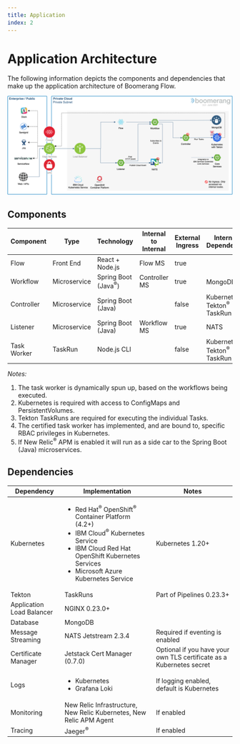 ```yaml
---
title: Application
index: 2
---
```


# Application Architecture

The following information depicts the components and dependencies that make up the application architecture of Boomerang Flow.

![Boomerang Application Architecture](./assets/img/architecture-application.png)

## Components

| Component   | Type         | Technology                     | Internal to Internal | External Ingress | Internal Dependency                                | External Dependency |
| ----------- | ------------ | ------------------------------ | -------------------- | ---------------- | -------------------------------------------------- | ------------------- |
| Flow        | Front End    | React + Node.js                | Flow MS              | true             |                                                    |                     |
| Workflow    | Microservice | Spring Boot (Java<sup>®</sup>) | Controller MS        | true             | MongoDB<sup>®</sup>                                            |                     |
| Controller  | Microservice | Spring Boot (Java)             |                      | false            | Kubernetes<sup>®</sup>, Tekton<sup>®</sup> TaskRun |                     |
| Listener    | Microservice | Spring Boot (Java)             | Workflow MS          | true             | NATS                                               |
| Task Worker | TaskRun      | Node.js CLI                    |                      | false            | Kubernetes<sup>®</sup>, Tekton<sup>®</sup> TaskRun            |                     |

_Notes:_

1. The task worker is dynamically spun up, based on the workflows being executed.
2. Kubernetes is required with access to ConfigMaps and PersistentVolumes.
3. Tekton TaskRuns are required for executing the individual Tasks.
4. The certified task worker has implemented, and are bound to, specific RBAC privileges in Kubernetes.
5. If New Relic<sup>®</sup> APM is enabled it will run as a side car to the Spring Boot (Java) microservices.

## Dependencies

| Dependency | Implementation | Notes |
| --- | --- | --- |
| Kubernetes | <ul><li>Red Hat<sup>®</sup> OpenShift<sup>®</sup> Container Platform (4.2+)</li><li>IBM Cloud<sup>®</sup> Kubernetes Service</li><li>IBM Cloud Red Hat OpenShift Kubernetes Services</li><li>Microsoft Azure Kubernetes Service</li></ul> | Kubernetes 1.20+ |  |
| Tekton | TaskRuns | Part of Pipelines 0.23.3+ |
| Application Load Balancer | NGINX 0.23.0+ |                                                                       |
| Database | MongoDB |                                                                       |
| Message Streaming | NATS Jetstream 2.3.4 | Required if eventing is enabled |
| Certificate Manager | Jetstack Cert Manager (0.7.0) | Optional if you have your own TLS certificate as a Kubernetes secret |
| Logs | <ul><li>Kubernetes</li><li>Grafana Loki</li></ul> | If logging enabled, default is Kubernetes |
| Monitoring | New Relic Infrastructure, New Relic Kubernetes, New Relic APM Agent | If enabled |
| Tracing | Jaeger<sup>®</sup> | If enabled |
